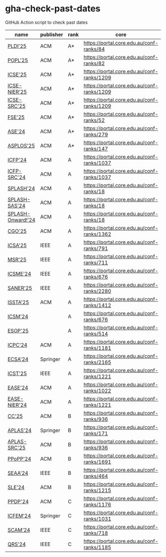 # gha-check-past-dates
GitHub Action script to check past dates

<!-- events -->
| name | publisher | rank | core | scope | short | full | format | cfp | country |
| --- | --- | --- | --- | --- | --- | --- | --- | --- | --- |
| [PLDI'25](<https://conf.researchr.org/series/pldi>) | ACM | A* | <https://portal.core.edu.au/conf-ranks/84> | PL |   | 20 | 1C |   | DK |
| [POPL'25](<https://conf.researchr.org/home/POPL-2025>) | ACM | A* | <https://portal.core.edu.au/conf-ranks/82> | SE |   | 25 |   | 2025-07-11 | US |
| [ICSE'25](<https://conf.researchr.org/home/icse-2025>) | ACM | A* | <https://portal.core.edu.au/conf-ranks/1209> | SE |   | 10 |   | 2025-08-02 | CA |
| [ICSE-NIER'25](<https://conf.researchr.org/track/icse-2025/icse-2025-nier>) | ACM | A* | <https://portal.core.edu.au/conf-ranks/1209> | SE | 4 |   |   | 2025-10-10 | CA |
| [ICSE-SRC'25](<https://conf.researchr.org/track/icse-2025/icse-2025-SRC>) | ACM | A* | <https://portal.core.edu.au/conf-ranks/1209> | SE | 2 |   |   |   | CA |
| [FSE'25](<https://conf.researchr.org/home/fse-2025>) | ACM | A* | <https://portal.core.edu.au/conf-ranks/52> | SE |   | 18 |   | 2024-09-05 | NO |
| [ASE'24](<https://conf.researchr.org/home/ase-2024>) | ACM | A* | <https://portal.core.edu.au/conf-ranks/279> | SE |   | 10 |   | closed | US |
| [ASPLOS'25](<https://www.asplos-conference.org/asplos-2025-call-for-papers>) | ACM | A* | <https://portal.core.edu.au/conf-ranks/147> | SE |   | 11 |   | 2025-06-24 | US |
| [ICFP'24](<https://icfp24.sigplan.org>) | ACM | A | <https://portal.core.edu.au/conf-ranks/1037> | PL | 12 | 25 | 1C | closed | IT |
| [ICFP-SRC'24](<https://icfp24.sigplan.org/track/icfp-2024-student-research-competition>) | ACM | A | <https://portal.core.edu.au/conf-ranks/1037> | PL | 3 |   | 1C | closed | IT |
| [SPLASH'24](<https://2024.splashcon.org>) | ACM | A | <https://portal.core.edu.au/conf-ranks/18> | PL |   |   |   | closed | US |
| [SPLASH-SAS'24](<https://2024.splashcon.org/home/sas-2024>) | ACM | A | <https://portal.core.edu.au/conf-ranks/18> | PL |   |   |   | closed | US |
| [SPLASH-Onward!'24](<https://2024.splashcon.org/track/splash-2024-Onward-Essays>) | ACM | A | <https://portal.core.edu.au/conf-ranks/18> | PL |   |   |   | closed | US |
| [CGO'25](<https://conf.researchr.org/series/cgo>) | ACM | A | <https://portal.core.edu.au/conf-ranks/1362> | PL |   | 11 |   |   | US |
| [ICSA'25](<https://conf.researchr.org/home/icsa-2025>) | IEEE | A | <https://portal.core.edu.au/conf-ranks/791> | SE, SA | 8 | 10 |   | 2024-10-28 | DK |
| [MSR'25](<https://www.msrconf.org>) | IEEE | A | <https://portal.core.edu.au/conf-ranks/711> | SE | 4 | 10 |   |  | CA |
| [ICSME'24](<https://conf.researchr.org/home/icsme-2024>) | IEEE | A | <https://portal.core.edu.au/conf-ranks/676> | SE |   | 10 |   | closed | US |
| [SANER'25](<https://conf.researchr.org/series/saner>) | IEEE | A | <https://portal.core.edu.au/conf-ranks/2280> | SE |   | 12 |   |  | CA |
| [ISSTA'25](<https://conf.researchr.org/home/issta-2025>) | ACM | A | <https://portal.core.edu.au/conf-ranks/1412> | ST |   | 18 | 1C | 2024-10-31 | NO |
| [ICSM'24](<https://waset.org/software-maintenance-conference-in-july-2024-in-london>) |   | A | <https://portal.core.edu.au/conf-ranks/676> | SE |   |   |   | closed | UK |
| [ESOP'25](<https://etaps.org/2025/conferences/esop/>) |   | A | <https://portal.core.edu.au/conf-ranks/514> | PL |   | 25 | LNCS | closed | CZ |
| [ICPC'24](<https://conf.researchr.org/home/icpc-2024>) | ACM | A | <https://portal.core.edu.au/conf-ranks/1181> | SE |   | 10 |   |   | PT |
| [ECSA'24](<https://conf.researchr.org/home/ecsa-2024>) | Springer | A | <https://portal.core.edu.au/conf-ranks/2165> | SA |   | 16 | LNCS | closed | LU |
| [ICST'25](<https://conf.researchr.org/series/icst>) | IEEE | A | <https://portal.core.edu.au/conf-ranks/1221> | ST |   | 10 | 2C | 2024-09-25 | IT |
| [EASE'24](<https://conf.researchr.org/series/ease>) | ACM | A | <https://portal.core.edu.au/conf-ranks/1022> | SE |   | 10 |   | closed | IT |
| [EASE-NIER'24](<https://conf.researchr.org/track/ease-2024/ease-2024-nier>) | ACM | A | <https://portal.core.edu.au/conf-ranks/1221> | SE | 6 |   |   | closed | IT |
| [CC'25](<https://conf.researchr.org/series/CC>) | ACM | B | <https://portal.core.edu.au/conf-ranks/936> | PL |   | 10 | 2C |   | UK |
| [APLAS'24](<https://conf.researchr.org/home/aplas-2024>) | Springer | B | <https://portal.core.edu.au/conf-ranks/171> | PL |   | 17 | LNCS | closed | JP |
| [APLAS-SRC'25](<https://conf.researchr.org/track/aplas-2024/src-and-posters>) | ACM | B | <https://portal.core.edu.au/conf-ranks/936> | PL | 3 |   | LNCS | 2024-07-19 | JP |
| [PPoPP'24](<https://conf.researchr.org/home/ppopp-2024>) | ACM | B | <https://portal.core.edu.au/conf-ranks/1691> | PL |   | 10 |   |   | UK |
| [SEAA'24](<https://dsd-seaa.com/seaa2024>) | IEEE | B | <https://portal.core.edu.au/conf-ranks/464> | SE, PL | 4 | 8 |   | closed | FR |
| [SLE'24](<http://www.sleconf.org/2024>) | ACM | B | <https://portal.core.edu.au/conf-ranks/1215> | SE, PL | 6 | 12 | 2C | closed | US |
| [PPDP'24](<https://ppdp2024.github.io>) | ACM | C | <https://portal.core.edu.au/conf-ranks/1176> | PL | 5 | 12 | 2C | closed | IT |
| [ICFEM'24](<https://icfem2024.info>) | Springer | C | <https://portal.core.edu.au/conf-ranks/1031> | SE | 12 | 18 | LNCS | closed | JP |
| [SCAM'24](<https://conf.researchr.org/home/scam-2024>) | IEEE | C | <https://portal.core.edu.au/conf-ranks/718> | SE |   | 12 |   | closed | US |
| [QRS'24](<https://qrs24.techconf.org>) | IEEE | C | <https://portal.core.edu.au/conf-ranks/1185> | SE | 10 | 12 | 2C | closed | UK |
<!-- events -->